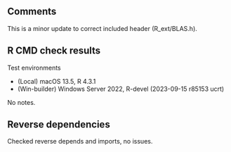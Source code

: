 ## Comments

This is a minor update to correct included header (R_ext/BLAS.h).

## R CMD check results

Test environments

* (Local) macOS 13.5, R 4.3.1
* (Win-builder) Windows Server 2022, R-devel (2023-09-15 r85153 ucrt)
 
No notes.
 
## Reverse dependencies

Checked reverse depends and imports, no issues.